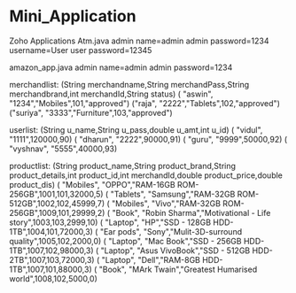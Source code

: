 # Mini_Application
Zoho Applications
Atm.java
admin name=admin
admin password=1234
username=User
user password=12345

amazon_app.java
admin name=admin
admin password=1234

merchandlist:
        (String merchandname,String merchandPass,String merchandbrand,int merchandId,String status)
        ( "aswin", "1234","Mobiles",101,"approved")
        ("raja", "2222","Tablets",102,"approved")
        ("suriya", "3333","Furniture",103,"approved")
    
userlist:
        (String u_name,String u_pass,double u_amt,int u_id)
        ( "vidul", "1111",120000,90)
        ( "dharun", "2222",90000,91)
        ( "guru", "9999",50000,92)
        ( "vyshnav", "5555",40000,93)
        
productlist:
        (String product_name,String product_brand,String product_details,int product_id,int merchandId,double product_price,double product_dis)
        ( "Mobiles", "OPPO","RAM-16GB ROM-256GB",1001,101,32000,5)
        ( "Tablets", "Samsung","RAM-32GB ROM-512GB",1002,102,45999,7)
        ( "Mobiles", "Vivo","RAM-32GB ROM-256GB",1009,101,29999,2)
        ( "Book", "Robin Sharma","Motivational - Life story",1003,103,2999,10)
        ( "Laptop", "HP","SSD - 128GB HDD-1TB",1004,101,72000,3)
        ( "Ear pods", "Sony","Mulit-3D-surround quality",1005,102,2000,0)
        ( "Laptop", "Mac Book","SSD - 256GB HDD- 1TB",1007,102,98000,3)
        ( "Laptop", "Asus VivoBook","SSD - 512GB HDD- 2TB",1007,103,72000,3)
        ( "Laptop", "Dell","RAM-8GB HDD- 1TB",1007,101,88000,3)
        ( "Book", "MArk Twain","Greatest Humarised world",1008,102,5000,0)
    
